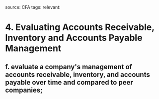 source: CFA
tags: 
relevant: 

# 4. Evaluating Accounts Receivable, Inventory and Accounts Payable Management

## f. evaluate a company's management of accounts receivable, inventory, and accounts payable over time and compared to peer companies;

